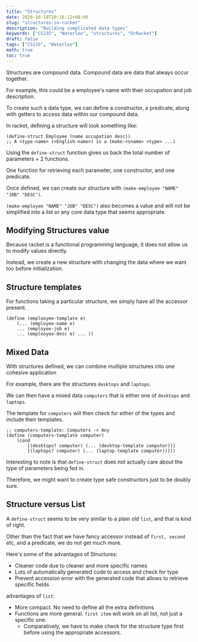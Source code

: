 ```yaml
---
title: "Structures"
date: 2020-10-18T10:16:12+08:00
slug: "structures-in-racket"
description: "Building complicated data types"
keywords: ["CS135", "Waterloo", "structures", "DrRacket"]
draft: false
tags: ["CS135", "Waterloo"]
math: true
toc: true
---
```


Structures are compound data. Compound data are data that always occur together.

For example, this could be a employee's name with their occupation and job description.

To create such a data type, we can define a constructor, a predicate, along with getters to access data within our compound data.

In racket, defining a structure will look something like:

```racket
(define-struct Employee (name occupation desc))
;; A <type-name> (<English-name>) is a (make-<sname> <type> ...)
```

Using the `define-struct` function gives us back the total number of parameters + 2 functions.

One function for retrieving each parameter, one constructor, and one predicate.

Once defined, we can create our structure with `(make-employee "NAME" "JOB" "DESC")`.

`(make-employee "NAME" "JOB" "DESC")` also becomes a value and will not be simplified into a list or any core data type that seems appropriate.

## Modifying Structures value

Because racket is a functional programming language, it does not allow us to modify values directly.

Instead, we create a new structure with changing the data where we want too before initialization.

## Structure templates

For functions taking a particular structure, we simply have all the accessor present.

```racket
(define (emplooyee-template e)
    (... (employee-name e)
    ... (employee-job e)
    ... (emplooyee-desc e) ... ))
```

## Mixed Data

With structures defined, we can combine multiple structures into one cohesive application

For example, there are the structures `desktops` and `laptops`.

We can then have a mixed data `computers` that is either one of `desktops` and `laptops`.

The template for `computers` will then check for either of the types and include their templates.

```racket
;; computers-template: Computers -> Any
(define (computers-template computer)
    (cond
        [(desktops? computer) (... (desktop-template computer))]
        [(laptops? computer) (... (laptop-template computer))]))
```

Interesting to note is that `define-struct` does not actually care about the type of parameters being fed in.

Therefore, we might want to create type safe constructors just to be doubly sure.

## Structure versus List

A `define-struct` seems to be very similar to a plain old `list`, and that is kind of right.

Other than the fact that we have fancy accessor instead of `first, second` etc, and a predicate, we do not get much more.

Here's some of the advantages of Structures:

- Cleaner code due to cleaner and more specific names
- Lots of automatically generated code to access and check for type
- Prevent accession error with the generated code that allows to retrieve specific fields

advantages of `list`:

- More compact. No need to define all the extra definitions
- Functions are more general. `first item` will work on all list, not just a specific one.
  - Comparatively, we have to make check for the structure type first before using the appropriate accessors.
